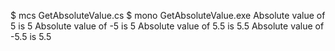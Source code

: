 $ mcs GetAbsoluteValue.cs
$ mono GetAbsoluteValue.exe
Absolute value of  5 is 5
Absolute value of -5 is 5
Absolute value of  5.5 is 5.5
Absolute value of -5.5 is 5.5
